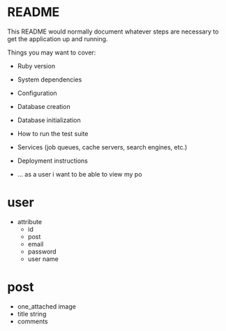 # README

This README would normally document whatever steps are necessary to get the
application up and running.

Things you may want to cover:

* Ruby version

* System dependencies

* Configuration

* Database creation

* Database initialization

* How to run the test suite

* Services (job queues, cache servers, search engines, etc.)

* Deployment instructions

* ...
as a user i want to be able to view my po
# user
  - attribute
    - id
    - post 
    - email
    - password
    - user name

# post 
  - one_attached image
  - title string
  - comments